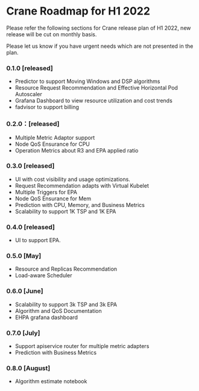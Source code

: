 # Crane Roadmap for H1 2022
Please refer the following sections for Crane release plan of H1 2022, new release will be cut on monthly basis.

Please let us know if you have urgent needs which are not presented in the plan. 
### 0.1.0 [released]
- Predictor to support Moving Windows and DSP algorithms
- Resource Request Recommendation and Effective Horizontal Pod Autoscaler
- Grafana Dashboard to view resource utilization and cost trends
- fadvisor to support billing	
### 0.2.0：[released]
- Multiple Metric Adaptor support
- Node QoS Ensurance for CPU
- Operation Metrics about R3 and EPA applied ratio
### 0.3.0 [released]
- UI with cost visibility and usage optimizations.
- Request Recommendation adapts with Virtual Kubelet
- Multiple Triggers for EPA
- Node QoS Ensurance for Mem
- Prediction with CPU, Memory, and Business Metrics
- Scalability to support 1K TSP and 1K EPA			
### 0.4.0 [released]
- UI to support EPA.					
### 0.5.0 [May]
- Resource and Replicas Recommendation
- Load-aware Scheduler
### 0.6.0 [June]
- Scalability to support 3k TSP and 3k EPA		
- Algorithm and QoS Documentation
- EHPA grafana dashboard
### 0.7.0 [July]
- Support apiservice router for multiple metric adapters
- Prediction with Business Metrics
### 0.8.0 [August]
- Algorithm estimate notebook

